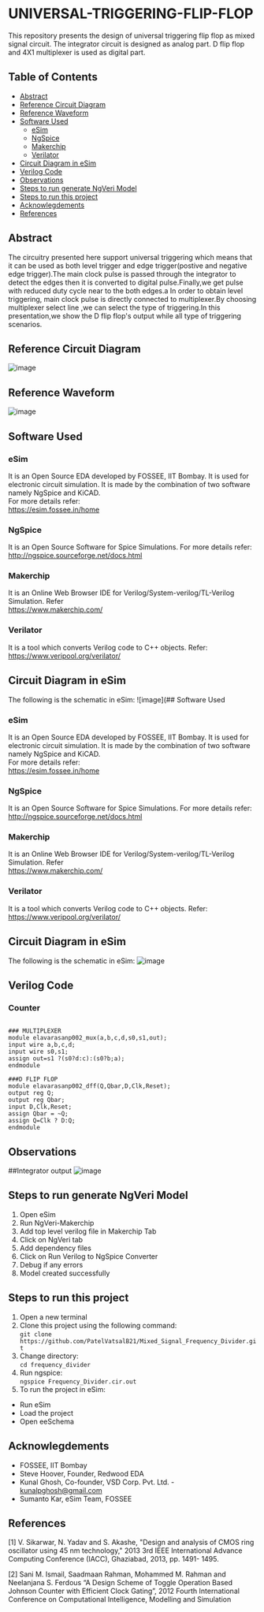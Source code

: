 # UNIVERSAL-TRIGGERING-FLIP-FLOP
This repository presents the design of universal triggering flip flop as mixed signal circuit. The integrator circuit is designed  as analog part. D flip flop and 4X1 multiplexer is used as digital part.

## Table of Contents
- [Abstract](#abstract)
- [Reference Circuit Diagram](#reference-circuit-diagram)
- [Reference Waveform](#reference-waveform)
- [Software Used](#software-used)
  * [eSim](#esim)
  * [NgSpice](#ngspice)
  * [Makerchip](#makerchip)
  * [Verilator](#verilator)
- [Circuit Diagram in eSim](#circuit-diagram-in-esim)
- [Verilog Code](#verilog-code)
- [Observations](#observations)
- [Steps to run generate NgVeri Model](#steps-to-run-generate-ngveri-model)
- [Steps to run this project](#steps-to-run-this-project)
- [Acknowlegdements](#acknowlegdements)
- [References](#references)

## Abstract
The circuitry presented here support universal triggering which means that it can be used as both level trigger and edge trigger(postive and negative edge trigger).The main clock pulse is passed through the integrator to detect the edges then it is converted to digital pulse.Finally,we get pulse with reduced duty cycle near to the both edges.a In order to obtain level triggering, main clock pulse is directly connected to multiplexer.By choosing multiplexer select line ,we can select the type of triggering.In this presentation,we show the D flip flop's output while all type of triggering scenarios.

## Reference Circuit Diagram
![image](https://github.com/Elavarasan0702/UNIVERSAL-TRIGERING-FLIP-FLOP/blob/main/ref_diagram/ref_cir.jpeg)

## Reference Waveform
![image](https://github.com/Elavarasan0702/UNIVERSAL-TRIGERING-FLIP-FLOP/blob/main/ref_diagram/ref_wave.jpeg)

## Software Used
### eSim
It is an Open Source EDA developed by FOSSEE, IIT Bombay. It is used for electronic circuit simulation. It is made by the combination of two software namely NgSpice and KiCAD.
</br>
For more details refer:
</br>
https://esim.fossee.in/home
### NgSpice
It is an Open Source Software for Spice Simulations. For more details refer:
</br>
http://ngspice.sourceforge.net/docs.html
### Makerchip
It is an Online Web Browser IDE for Verilog/System-verilog/TL-Verilog Simulation. Refer
</br> https://www.makerchip.com/
### Verilator
It is a tool which converts Verilog code to C++ objects. Refer:
https://www.veripool.org/verilator/

## Circuit Diagram in eSim
The following is the schematic in eSim:
![image](## Software Used
### eSim
It is an Open Source EDA developed by FOSSEE, IIT Bombay. It is used for electronic circuit simulation. It is made by the combination of two software namely NgSpice and KiCAD.
</br>
For more details refer:
</br>
https://esim.fossee.in/home
### NgSpice
It is an Open Source Software for Spice Simulations. For more details refer:
</br>
http://ngspice.sourceforge.net/docs.html
### Makerchip
It is an Online Web Browser IDE for Verilog/System-verilog/TL-Verilog Simulation. Refer
</br> https://www.makerchip.com/
### Verilator
It is a tool which converts Verilog code to C++ objects. Refer:
https://www.veripool.org/verilator/

## Circuit Diagram in eSim
The following is the schematic in eSim:
![image](https://github.com/Elavarasan0702/UNIVERSAL-TRIGERING-FLIP-FLOP/blob/main/circuit.png)

## Verilog Code
### Counter

```

### MULTIPLEXER
module elavarasanp002_mux(a,b,c,d,s0,s1,out);
input wire a,b,c,d;
input wire s0,s1;
assign out=s1 ?(s0?d:c):(s0?b;a);
endmodule

###D FLIP FLOP
module elavarasanp002_dff(Q,Qbar,D,Clk,Reset);
output reg Q;
output reg Qbar;
input D,Clk,Reset;
assign Qbar = ~Q;
assign Q=Clk ? D:Q;
endmodule

```
## Observations
##Integrator output
![image](https://github.com/Ganapathi28/4-bit-Johnson-Counter-with-ring-oscillator/blob/main/Simulation%20Results/Final%20Output.jpg)

## Steps to run generate NgVeri Model
1. Open eSim
2. Run NgVeri-Makerchip 
3. Add top level verilog file in Makerchip Tab
4. Click on NgVeri tab
5. Add dependency files
6. Click on Run Verilog to NgSpice Converter
7. Debug if any errors
8. Model created successfully

## Steps to run this project
1. Open a new terminal
2. Clone this project using the following command:</br>
```git clone https://github.com/PatelVatsalB21/Mixed_Signal_Frequency_Divider.git ```</br>
3. Change directory:</br>
```cd frequency_divider```</br>
4. Run ngspice:</br>
```ngspice Frequency_Divider.cir.out```</br>
5. To run the project in eSim:

  - Run eSim</br>
  - Load the project</br>
  - Open eeSchema</br>

## Acknowlegdements
- FOSSEE, IIT Bombay
- Steve Hoover, Founder, Redwood EDA
- Kunal Ghosh, Co-founder, VSD Corp. Pvt. Ltd. - kunalpghosh@gmail.com
- Sumanto Kar, eSim Team, FOSSEE

## References
[1] V. Sikarwar, N. Yadav and S. Akashe, "Design and analysis of CMOS ring oscillator using 45 nm technology," 2013 3rd IEEE International Advance Computing Conference (IACC), Ghaziabad, 2013, pp. 1491- 1495.

[2] Sani M. Ismail, Saadmaan Rahman, Mohammed M. Rahman and Neelanjana S. Ferdous
“A Design Scheme of Toggle Operation Based Johnson Counter with Efficient Clock Gating”, 2012 Fourth International Conference on Computational Intelligence, Modelling and Simulation 
 

